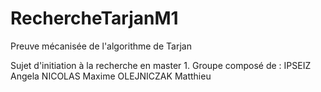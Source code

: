 # RechercheTarjanM1
Preuve mécanisée de l'algorithme de Tarjan

Sujet d'initiation à la recherche en master 1.
Groupe composé de :
IPSEIZ Angela
NICOLAS Maxime
OLEJNICZAK Matthieu
